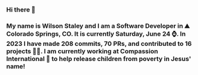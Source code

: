 ### Hi there 👋

### My name is Wilson Staley and I am a Software Developer in ⛰ Colorado Springs, CO.  It is currently Saturday, June 24 ⌚. In 2023 I have made 208 commits, 70 PRs, and contributed to 16 projects 👨‍💻. I am currently working at Compassion International 🏢 to help release children from poverty in Jesus' name!
